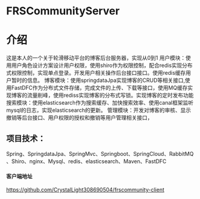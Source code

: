 # FRSCommunityServer

# 介绍
这是本人的一个关于轮滑移动平台的博客后台服务器，实现从0到1
用户模块：使用用户角色设计方案设计用户权限，使用shiro作为权限控制，配合redis实现分布式权限控制，实现单点登录。开发用户相关操作后台接口接口。使用redis缓存用户暂时的信息。
博客模块：使用springdataJpa实现博客的CRUD等相关接口,使用FastDFC作为分布式文件存储，完成文件的上传、下载等接口，使用MQ缓存实现博客的流量削峰，使用rediss实现博客的分布式写锁。实现博客的定时发布功能
搜索模块：使用elasticsearch作为搜索缓存、加快搜索效率、使用canal框架监听mysql的日志，实现elasticsearch的更新。
管理模块：开发对博客的审核、显示撤销等后台接口、用户权限的授权和撤销等用户管理相关接口，

## 项目技术：
Spring、SpringdataJpa、SpringMvc、Springboot、SpringCloud、RabbitMQ 、Shiro、nginx、Mysql、redis、elasticsearch、Maven、FastDFC





#### 客户端地址
https://github.com/CrystalLight308690504/frscommunity-client

